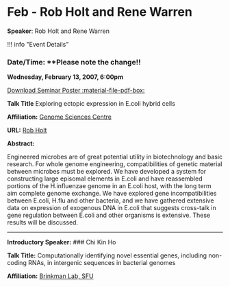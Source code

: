 # Feb - Rob Holt and Rene Warren

**Speaker**: Rob Holt and Rene Warren

!!! info "Event Details"
    

### Date/Time: \*\*Please note the change!!
**Wednesday, February 13, 2007, 6:00pm**

[Download Seminar Poster :material-file-pdf-box:](https://drive.google.com/file/d/18NsNxEM67qyEv_oFDPrcSde04PyGb5B_/view?usp=sharing)

**Talk Title** Exploring ectopic expression in E.coli hybrid cells

**Affiliation:** [Genome Sciences Centre](http://www.bcgsc.bc.ca/)

**URL:** [Rob Holt](http://www.bccrc.ca/gsc/people_rholt.html)

**Abstract:**

Engineered microbes are of great potential utility in biotechnology and basic research. For whole genome engineering, compatibilities of genetic material between microbes must be explored. We have developed a system for constructing large episomal elements in E.coli and have reassembled portions of the H.influenzae genome in an E.coli host, with the long term aim complete genome exchange. We have explored gene incompatibilities between E.coli, H.flu and other bacteria, and we have gathered extensive data on expression of exogenous DNA in E.coli that suggests cross-talk in gene regulation between E.coli and other organisms is extensive. These results will be discussed.

---

**Introductory Speaker:** ### Chi Kin Ho

**Talk Title:** Computationally identifying novel essential genes, including non-coding RNAs, in intergenic sequences in bacterial genomes

**Affiliation:** [Brinkman Lab, SFU](http://www.pathogenomics.sfu.ca/brinkman/index.html)

